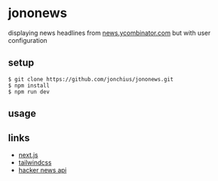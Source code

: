 # jononews

displaying news headlines from [news.ycombinator.com](https://news.ycombinator.com) but with user configuration

## setup

```
$ git clone https://github.com/jonchius/jononews.git
$ npm install
$ npm run dev
```

## usage

## links

- [next.js](https://nextjs.org/docs)
- [tailwindcss](https://tailwindcss.com/docs/installation)
- [hacker news api](https://hn.algolia.com/api)